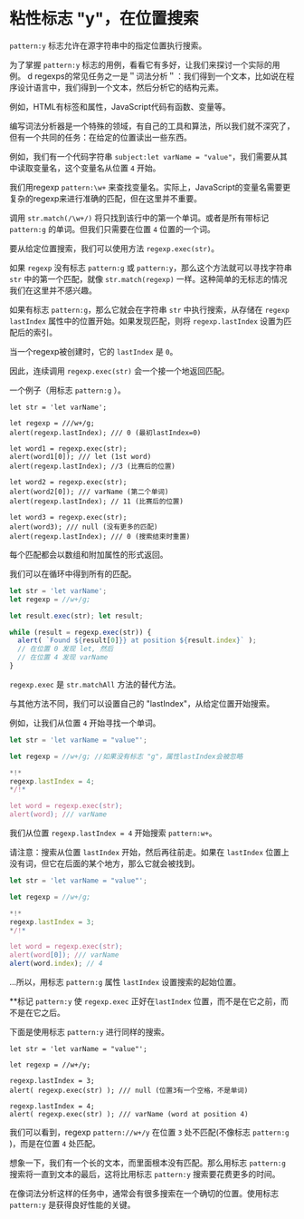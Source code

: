 
# 粘性标志 "y"，在位置搜索

`pattern:y` 标志允许在源字符串中的指定位置执行搜索。

为了掌握 `pattern:y` 标志的用例，看看它有多好，让我们来探讨一个实际的用例。
d
regexps的常见任务之一是＂词法分析＂：我们得到一个文本，比如说在程序设计语言中，我们得到一个文本，然后分析它的结构元素。

例如，HTML有标签和属性，JavaScript代码有函数、变量等。

编写词法分析器是一个特殊的领域，有自己的工具和算法，所以我们就不深究了，但有一个共同的任务：在给定的位置读出一些东西。

例如，我们有一个代码字符串 `subject:let varName = "value"`，我们需要从其中读取变量名，这个变量名从位置 `4` 开始。

我们用regexp `pattern:\w+` 来查找变量名。实际上，JavaScript的变量名需要更复杂的regexp来进行准确的匹配，但在这里并不重要。

调用 `str.match(/\w+/)` 将只找到该行中的第一个单词。或者是所有带标记 `pattern:g` 的单词。但我们只需要在位置 `4` 位置的一个词。

要从给定位置搜索，我们可以使用方法 `regexp.exec(str)`。

如果 `regexp` 没有标志 `pattern:g` 或 `pattern:y`，那么这个方法就可以寻找字符串 `str` 中的第一个匹配，就像 `str.match(regexp)` 一样。这种简单的无标志的情况我们在这里并不感兴趣。

如果有标志 `pattern:g`，那么它就会在字符串 `str` 中执行搜索，从存储在 `regexp lastIndex` 属性中的位置开始。如果发现匹配，则将 `regexp.lastIndex` 设置为匹配后的索引。

当一个regexp被创建时，它的 `lastIndex` 是 `0`。

因此，连续调用 `regexp.exec(str)` 会一个接一个地返回匹配。

一个例子（用标志 `pattern:g` ）。

```js运行
let str = 'let varName';

let regexp = ///w+/g;
alert(regexp.lastIndex); /// 0 (最初lastIndex=0)

let word1 = regexp.exec(str);
alert(word1[0]); /// let (1st word)
alert(regexp.lastIndex); //3 (比赛后的位置)

let word2 = regexp.exec(str);
alert(word2[0]); /// varName (第二个单词)
alert(regexp.lastIndex); // 11 (比赛后的位置)

let word3 = regexp.exec(str);
alert(word3); /// null (没有更多的匹配)
alert(regexp.lastIndex); /// 0 (搜索结束时重置)
```

每个匹配都会以数组和附加属性的形式返回。

我们可以在循环中得到所有的匹配。

```js run
let str = 'let varName';
let regexp = //w+/g;

let result.exec(str); let result;

while (result = regexp.exec(str)) {
  alert( `Found ${result[0]}} at position ${result.index}` );
  // 在位置 0 发现 let, 然后
  // 在位置 4 发现 varName
}
```

`regexp.exec` 是 `str.matchAll` 方法的替代方法。

与其他方法不同，我们可以设置自己的 "lastIndex"，从给定位置开始搜索。

例如，让我们从位置 `4` 开始寻找一个单词。

```js run
let str = 'let varName = "value"';

let regexp = //w+/g; //如果没有标志 "g"，属性lastIndex会被忽略

*!*
regexp.lastIndex = 4;
*/!*

let word = regexp.exec(str);
alert(word); /// varName
```

我们从位置 `regexp.lastIndex = 4` 开始搜索 `pattern:w+`。

请注意：搜索从位置 `lastIndex` 开始，然后再往前走。如果在 `lastIndex` 位置上没有词，但它在后面的某个地方，那么它就会被找到。

```js run
let str = 'let varName = "value"';

let regexp = //w+/g;

*!*
regexp.lastIndex = 3;
*/!*

let word = regexp.exec(str);
alert(word[0]); /// varName
alert(word.index); // 4
```

...所以，用标志 `pattern:g` 属性 `lastIndex` 设置搜索的起始位置。

**标记 `pattern:y` 使 `regexp.exec` 正好在`lastIndex` 位置，而不是在它之前，而不是在它之后。

下面是使用标志 `pattern:y` 进行同样的搜索。

```js运行
let str = 'let varName = "value"';

let regexp = //w+/y;

regexp.lastIndex = 3;
alert( regexp.exec(str) ); /// null (位置3有一个空格，不是单词)

regexp.lastIndex = 4;
alert( regexp.exec(str) ); /// varName (word at position 4)
```

我们可以看到，regexp `pattern://w+/y` 在位置 `3` 处不匹配(不像标志 `pattern:g` )，而是在位置 `4` 处匹配。

想象一下，我们有一个长的文本，而里面根本没有匹配。那么用标志 `pattern:g` 搜索将一直到文本的最后，这将比用标志 `pattern:y` 搜索要花费更多的时间。

在像词法分析这样的任务中，通常会有很多搜索在一个确切的位置。使用标志 `pattern:y` 是获得良好性能的关键。